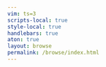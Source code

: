 ```yaml
---
vim: ts=3
scripts-local: true
style-local: true
handlebars: true
aton: true
layout: browse
permalink: /browse/index.html
---
```


<style>
/* reference: https://www.w3schools.com/css/css_tooltip.asp */

/* tooltip container */
.tooltip {
	position: relative;
	display: inline-block;
	/* border-bottom: 1px dotted black; */
}

/* Tooltip text */
.tooltip .tooltiptext {
	visibility: hidden;
	width: 120px;
	background-color: black;
	color: #fff;
	text-align: center;
	padding: 5px 0;
	border-radius: 6px;
 
	/* Position the tooltip text - see examples below! */
	position: absolute;
	z-index: 1;
}

/* Show the tooltip text when you mouse over the tooltip container */
.tooltip:hover .tooltiptext {
	visibility: visible;
}

.tooltip .tooltiptext {
	width: 220px;
/* for top positining: 
	bottom: 100%;
	left: 50%; 
*/
	top: -5px;
	right: 105%;

	margin-left: -110px; /* Use half of the width (120/2 = 60), to center the tooltip */
	padding: 5px;
}

.tooltip .tooltiptext::after {
	content: " ";
	position: absolute;
/*
	top: 100%; /* At the bottom of the tooltip */
	left: 50%;
*/
	/* not working yet */
	top: 0%;
	right: 0%;

	margin-left: -5px;
	border-width: 5px;
	border-style: solid;
	border-color: black transparent transparent transparent;
}
</style>

<div id="contents">
	<div style="height:1000px;"></div>
</div>



